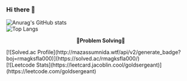 ### Hi there 👋

<!--
**goldsergeant/goldsergeant** is a ✨ _special_ ✨ repository because its `README.md` (this file) appears on your GitHub profile.

Here are some ideas to get you started:

- 🔭 I’m currently working on ...
- 🌱 I’m currently learning ...
- 👯 I’m looking to collaborate on ...
- 🤔 I’m looking for help with ...
- 💬 Ask me about ...
- 📫 How to reach me: ...
- 😄 Pronouns: ...
- ⚡ Fun fact: ...
-->
![Anurag's GitHub stats](https://github-readme-stats.vercel.app/api?username=goldsergeant&show_icons=true&theme=radical) <br>
![Top Langs](https://github-readme-stats.vercel.app/api/top-langs/?username=goldsergeant) <br>

<p align="center">
    <Strong>💪Problem Solving💪 </Strong><br>
</p>
[![Solved.ac Profile](http://mazassumnida.wtf/api/v2/generate_badge?boj=rmagksfla000)](https://solved.ac/rmagksfla000/) <br>
[![Leetcode Stats](https://leetcard.jacoblin.cool/goldsergeant)](https://leetcode.com/goldsergeant) <br>
